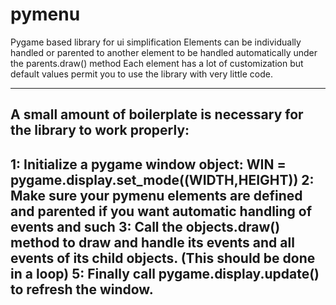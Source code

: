 # pymenu
Pygame based library for ui simplification
Elements can be individually handled or parented to another element to be handled automatically under the parents.draw() method
Each element has a lot of customization but default values permit you to use the library with very little code.


---------------------------------------------------------------------------------------------------------------------------------
A small amount of boilerplate is necessary for the library to work properly:
---------------------------------------------------------------------------------------------------------------------------------
1: Initialize a pygame window object:  WIN = pygame.display.set_mode((WIDTH,HEIGHT))
2: Make sure your pymenu elements are defined and parented if you want automatic handling of events and such
3: Call the objects.draw() method to draw and handle its events and all events of its child objects. (This should be done in a loop)
5: Finally call pygame.display.update() to refresh the window.
---------------------------------------------------------------------------------------------------------------------------------
